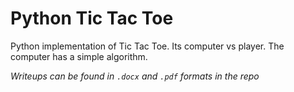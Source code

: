 # Python Tic Tac Toe

Python implementation of Tic Tac Toe. Its computer vs player. The computer has a simple algorithm.

*Writeups can be found in `.docx` and `.pdf` formats in the repo*